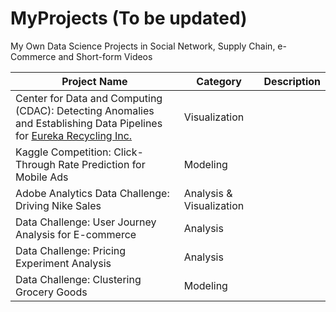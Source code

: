 # MyProjects (To be updated)
My Own Data Science Projects in Social Network, Supply Chain, e-Commerce and Short-form Videos  

| Project Name | Category | Description | 
| ------------- | ------------- | ------------- |
| Center for Data and Computing (CDAC): Detecting Anomalies and Establishing Data Pipelines for [Eureka Recycling Inc.](https://eureka-dash.uc.r.appspot.com/tab1)  | Visualization | |
| Kaggle Competition: Click-Through Rate Prediction for Mobile Ads | Modeling | |
| Adobe Analytics Data Challenge: Driving Nike Sales | Analysis & Visualization | |
| Data Challenge: User Journey Analysis for E-commerce | Analysis | |
| Data Challenge: Pricing Experiment Analysis | Analysis | |
| Data Challenge: Clustering Grocery Goods | Modeling | |
